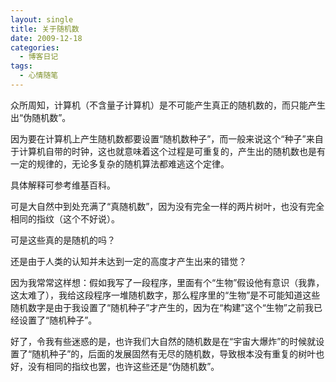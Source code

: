 ```yaml
---
layout: single
title: 关于随机数
date: 2009-12-18
categories:
  - 博客日记
tags:
  - 心情随笔
---
```


众所周知，计算机（不含量子计算机）是不可能产生真正的随机数的，而只能产生出“伪随机数”。

因为要在计算机上产生随机数都要设置“随机数种子”，而一般来说这个“种子”来自于计算机自带的时钟，这也就意味着这个过程是可重复的，产生出的随机数也是有一定的规律的，无论多复杂的随机算法都难逃这个定律。

具体解释可参考维基百科。

可是大自然中到处充满了“真随机数”，因为没有完全一样的两片树叶，也没有完全相同的指纹（这个不好说）。

可是这些真的是随机的吗？

还是由于人类的认知并未达到一定的高度才产生出来的错觉？

因为我常常这样想：假如我写了一段程序，里面有个“生物”假设他有意识（我靠，这太难了），我给这段程序一堆随机数字，那么程序里的“生物”是不可能知道这些随机数字是由于我设置了“随机种子”才产生的，因为在“构建”这个“生物”之前我已经设置了“随机种子”。

好了，令我有些迷惑的是，也许我们大自然的随机数是在“宇宙大爆炸”的时候就设置了“随机种子”的，后面的发展固然有无尽的随机数，导致根本没有重复的树叶也好，没有相同的指纹也罢，也许这些还是“伪随机数”。
